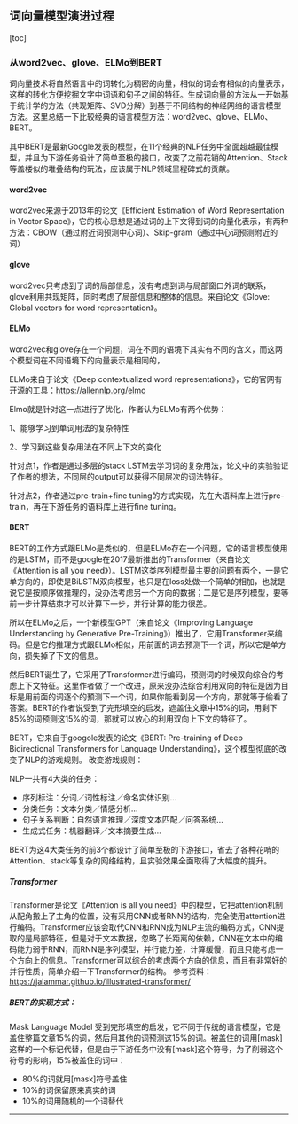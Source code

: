 ## 词向量模型演进过程

[toc]
### 从word2vec、glove、ELMo到BERT
 词向量技术将自然语言中的词转化为稠密的向量，相似的词会有相似的向量表示，这样的转化方便挖掘文字中词语和句子之间的特征。生成词向量的方法从一开始基于统计学的方法（共现矩阵、SVD分解）到基于不同结构的神经网络的语言模型方法。这里总结一下比较经典的语言模型方法：word2vec、glove、ELMo、BERT。
 
 其中BERT是最新Google发表的模型，在11个经典的NLP任务中全面超越最佳模型，并且为下游任务设计了简单至极的接口，改变了之前花销的Attention、Stack等盖楼似的堆叠结构的玩法，应该属于NLP领域里程碑式的贡献。

#### word2vec
word2vec来源于2013年的论文《Efficient Estimation of Word Representation in Vector Space》，它的核心思想是通过词的上下文得到词的向量化表示，有两种方法：CBOW（通过附近词预测中心词）、Skip-gram（通过中心词预测附近的词）

#### glove
word2vec只考虑到了词的局部信息，没有考虑到词与局部窗口外词的联系，glove利用共现矩阵，同时考虑了局部信息和整体的信息。来自论文《Glove: Global vectors for word representation》。

#### ELMo
word2vec和glove存在一个问题，词在不同的语境下其实有不同的含义，而这两个模型词在不同语境下的向量表示是相同的，

ELMo来自于论文《Deep contextualized word representations》，它的官网有开源的工具：https://allennlp.org/elmo

Elmo就是针对这一点进行了优化，作者认为ELMo有两个优势：

1、能够学习到单词用法的复杂特性

2、学习到这些复杂用法在不同上下文的变化

针对点1，作者是通过多层的stack LSTM去学习词的复杂用法，论文中的实验验证了作者的想法，不同层的output可以获得不同层次的词法特征。

针对点2，作者通过pre-train+fine tuning的方式实现，先在大语料库上进行pre-train，再在下游任务的语料库上进行fine tuning。


#### BERT
BERT的工作方式跟ELMo是类似的，但是ELMo存在一个问题，它的语言模型使用的是LSTM，而不是google在2017最新推出的Transformer（来自论文《Attention is all you need》）。LSTM这类序列模型最主要的问题有两个，一是它单方向的，即使是BiLSTM双向模型，也只是在loss处做一个简单的相加，也就是说它是按顺序做推理的，没办法考虑另一个方向的数据；二是它是序列模型，要等前一步计算结束才可以计算下一步，并行计算的能力很差。

所以在ELMo之后，一个新模型GPT（来自论文《Improving Language Understanding by Generative Pre-Training》）推出了，它用Transformer来编码。但是它的推理方式跟ELMo相似，用前面的词去预测下一个词，所以它是单方向，损失掉了下文的信息。

然后BERT诞生了，它采用了Transformer进行编码，预测词的时候双向综合的考虑上下文特征。这里作者做了一个改进，原来没办法综合利用双向的特征是因为目标是用前面的词逐个的预测下一个词，如果你能看到另一个方向，那就等于偷看了答案。BERT的作者说受到了完形填空的启发，遮盖住文章中15%的词，用剩下85%的词预测这15%的词，那就可以放心的利用双向上下文的特征了。

BERT，它来自于googole发表的论文《BERT: Pre-training of Deep Bidirectional Transformers for Language Understanding》，这个模型彻底的改变了NLP的游戏规则。
改变游戏规则：

NLP一共有4大类的任务：
- 序列标注：分词／词性标注／命名实体识别…
- 分类任务：文本分类／情感分析…
- 句子关系判断：自然语言推理／深度文本匹配／问答系统…
- 生成式任务：机器翻译／文本摘要生成…

BERT为这4大类任务的前3个都设计了简单至极的下游接口，省去了各种花哨的Attention、stack等复杂的网络结构，且实验效果全面取得了大幅度的提升。
##### Transformer
Transformer是论文《Attention is all you need》中的模型，它把attention机制从配角搬上了主角的位置，没有采用CNN或者RNN的结构，完全使用attention进行编码。Transformer应该会取代CNN和RNN成为NLP主流的编码方式，CNN提取的是局部特征，但是对于文本数据，忽略了长距离的依赖，CNN在文本中的编码能力弱于RNN，而RNN是序列模型，并行能力差，计算缓慢，而且只能考虑一个方向上的信息。Transformer可以综合的考虑两个方向的信息，而且有非常好的并行性质，简单介绍一下Transformer的结构。
参考资料：https://jalammar.github.io/illustrated-transformer/

##### BERT的实现方式：

Mask Language Model
受到完形填空的启发，它不同于传统的语言模型，它是盖住整篇文章15%的词，然后用其他的词预测这15%的词。被盖住的词用[mask]这样的一个标记代替，但是由于下游任务中没有[mask]这个符号，为了削弱这个符号的影响，15%被盖住的词中：
- 80%的词就用[mask]符号盖住
- 10%的词保留原来真实的词
- 10%的词用随机的一个词替代

--------------
